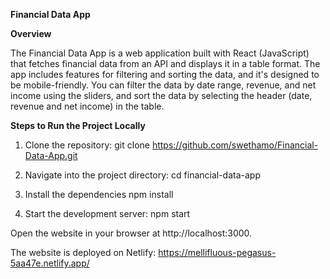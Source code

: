 **Financial Data App**

**Overview**

The Financial Data App is a web application built with React (JavaScript) that fetches financial data from an API and displays it in a table format. The app includes features for filtering and sorting the data, and it's designed to be mobile-friendly. You can filter the data by date range, revenue, and net income using the sliders, and sort the data by selecting the header (date, revenue and net income) in the table. 

**Steps to Run the Project Locally**

1. Clone the repository:
git clone https://github.com/swethamo/Financial-Data-App.git

2. Navigate into the project directory:
cd financial-data-app

3. Install the dependencies
npm install

4. Start the development server:
npm start

Open the website in your browser at http://localhost:3000.

The website is deployed on Netlify: https://mellifluous-pegasus-5aa47e.netlify.app/
